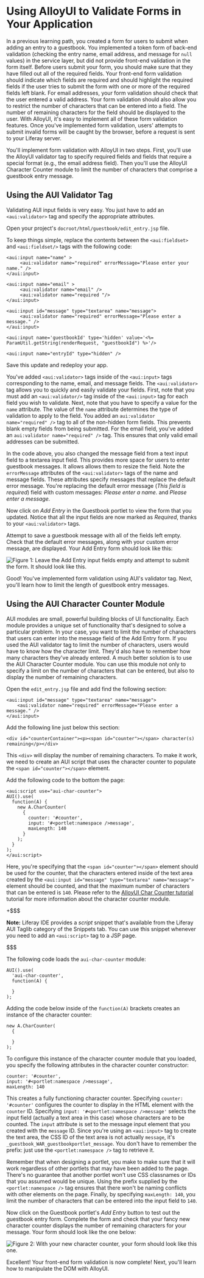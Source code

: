 # Using AlloyUI to Validate Forms in Your Application [](id=using-alloyui-to-validate-forms-in-your-application)

In a previous learning path, you created a form for users to submit when adding
an entry to a guestbook. You implemented a token form of back-end validation
(checking the entry name, email address, and message for `null` values) in the
service layer, but did not provide front-end validation in the form itself.
Before users submit your form, you should make sure that they have filled out
all of the required fields. Your front-end form validation should indicate which
fields are required and should highlight the required fields if the user tries
to submit the form with one or more of the required fields left blank. For email
addresses, your form validation should check that the user entered a valid
address. Your form validation should also allow you to restrict the number of
characters that can be entered into a field. The number of remaining characters
for the field should be displayed to the user. With AlloyUI, it's easy to
implement all of these form validation features. Once you've implemented form
validation, users' attempts to submit invalid forms will be caught by the
browser, before a request is sent to your Liferay server.

You'll implement form validation with AlloyUI in two steps. First, you'll use
the AlloyUI validator tag to specify required fields and fields that require a
special format (e.g., the email address field). Then you'll use the AlloyUI
Character Counter module to limit the number of characters that comprise a
guestbook entry message.

## Using the AUI Validator Tag

Validating AUI input fields is very easy. You just have to add an
`<aui:validator>` tag and specify the appropriate attributes.

Open your project's `docroot/html/guestbook/edit_entry.jsp` file.

To keep things simple, replace the contents between the `<aui:fieldset>` and
`<aui:fieldset/>` tags with the following code:

    <aui:input name="name" >
         <aui:validator name="required" errorMessage="Please enter your name." />
    </aui:input>

    <aui:input name="email" >
         <aui:validator name="email" />
         <aui:validator name="required "/>
    </aui:input>

    <aui:input id="message" type="textarea" name="message">
         <aui:validator name="required" errorMessage="Please enter a message." />
    </aui:input>

    <aui:input name='guestbookId' type='hidden' value='<%= ParamUtil.getString(renderRequest, "guestbookId") %>'/>

    <aui:input name="entryId" type="hidden" />

Save this update and redeploy your app.

You've added `<aui:validator>` tags inside of the `<aui:input>` tags
corresponding to the name, email, and message fields. The `<aui:validator>` tag
allows you to quickly and easily validate your fields. First, note that you must
add an `<aui:validator/>` tag inside of the `<aui:input>` tag for each field you
wish to validate. Next, note that you have to specify a value for the `name`
attribute. The value of the `name` attribute determines the type of validation
to apply to the field. You added an `aui:validator name="required" />` tag to
all of the non-hidden form fields. This prevents blank empty fields from being
submitted. For the email field, you've added an `aui:validator name="required"
/>` tag. This ensures that only valid email addresses can be submitted. 

In the code above, you also changed the message field from a text input field to
a textarea input field. This provides more space for users to enter guestbook
messages. It allows allows them to resize the field. Note the `errorMessage`
attributes of the `<aui:validator>` tags of the name and message fields. These
attributes specify messages that replace the default error message. You're
replacing the default error message (*This field is required*) field with custom
messages: *Please enter a name.* and *Please enter a message.*

Now click on *Add Entry* in the Guestbook portlet to view the form that you
updated. Notice that all the input fields are now marked as *Required*, thanks
to your `<aui:validator>` tags. 

Attempt to save a guestbook message with all of the fields left empty. Check
that the default error messages, along with your custom error message, are
displayed. Your Add Entry form should look like this: 

![Figure 1: Leave the Add Entry input fields empty and attempt to submit the form. It should look like this.](../../images/guestbook-form-validation.png)

Good! You've implemented form validation using AUI's validator tag. Next, you'll
learn how to limit the length of guestbook entry messages.

## Using the AUI Character Counter Module

AUI modules are small, powerful building blocks of UI functionality. Each module
provides a unique set of functionality that's designed to solve a particular
problem. In your case, you want to limit the number of characters that users can
enter into the message field of the Add Entry form. If you used the AUI
validator tag to limit the number of characters, users would have to know how
the character limit. They'd also have to remember how many characters they've
already entered. A much better solution is to use the AUI Character Counter
module. You can use this module not only to specify a limit on the number of
characters that can be entered, but also to display the number of remaining
characters.

Open the `edit_entry.jsp` file and add find the following section:

    <aui:input id="message" type="textarea" name="message">
        <aui:validator name="required" errorMessage="Please enter a message." />
    </aui:input>

Add the following line just below this section:

    <div id="counterContainer"><p><span id="counter"></span> character(s) remaining</p></div>

This `<div>` will display the number of remaining characters. To make it
work, we need to create an AUI script that uses the character counter to
populate the `<span id="counter"></span>` element.

Add the following code to the bottom the page:

    <aui:script use="aui-char-counter">
    AUI().use(
      function(A) {
        new A.CharCounter(
          {
            counter: '#counter',
            input: '#<portlet:namespace />message',
            maxLength: 140
          }
        );
      }
    );
    </aui:script>   

Here, you're specifying that the `<span id="counter"></span>` element should
be used for the counter, that the characters entered inside of the text area
created by the `<aui:input id="message" type="textarea" name="message">`
element should be counted, and that the maximum number of characters that
can be entered is `140`. Please refer to the
[AlloyUI Char Counter tutorial](http://alloyui.com/tutorials/char-counter)
tutorial for more information about the character counter module.

+$$$

**Note:** Liferay IDE provides a *script* snippet that's available from the
Liferay AUI Taglib category of the Snippets tab. You can use this snippet
whenever you need to add an `<aui:script>` tag to a JSP page.

$$$

The following code loads the `aui-char-counter` module:

    AUI().use(
      'aui-char-counter',
      function(A) {

      }
    );

Adding the code below inside of the `function(A)` brackets creates an
instance of the character counter:

    new A.CharCounter(
      {
       
      }
    );

To configure this instance of the character counter module that you loaded,
you specify the following attributes in the character counter constructor:

    counter: '#counter',
    input: '#<portlet:namespace />message',
    maxLength: 140

This creates a fully functioning character counter. Specifying `counter:
'#counter'` configures the counter to display in the HTML element with the
`counter` ID. Specifying `input: '#<portlet:namespace />message'` selects
the input field (actually a text area in this case) whose characters are to
be counted. The `input` attribute is set to the message input element that
you created with the `message` ID. Since you're using an `<aui:input>` tag to
create the text area, the CSS ID of the text area is not actually `message`,
it's `_guestbook_WAR_guestbookportlet_message`. You don't have to remember the
prefix: just use the `<portlet:namespace />` tag to retrieve it.

Remember that when designing a portlet, you make to make sure that it will work
regardless of other portlets that may have been added to the page. There's no
guarantee that another portlet won't use CSS classnames or IDs that you assumed
would be unique. Using the prefix supplied by the `<portlet:namespace />` tag
ensures that there won't be naming conflicts with other elements on the page.
Finally, by specifying `maxLength: 140`, you limit the number of characters that
can be entered into the input field to `140`.

Now click on the Guestbook portlet's *Add Entry* button to test out the
guestbook entry form. Complete the form and check that your fancy new character
counter displays the number of remaining characters for your message. Your form
should look like the one below:
 
![Figure 2: With your new character counter, your form should look like this one.](../../images/guestbook-char-counter.png)

Excellent! Your front-end form validation is now complete! Next, you'll learn
how to manipulate the DOM with AlloyUI.
